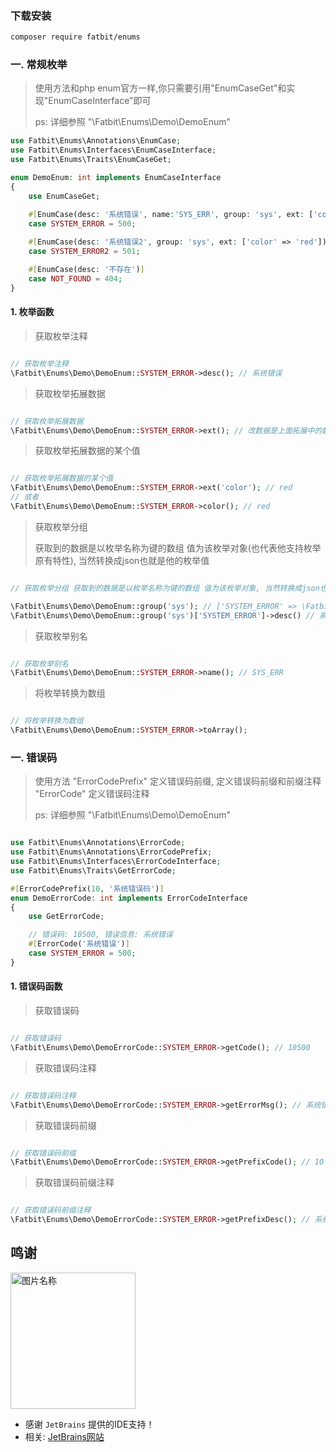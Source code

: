 ### 下载安装
~~~bash
composer require fatbit/enums
~~~

### 一. 常规枚举

> 使用方法和php enum官方一样,你只需要引用"EnumCaseGet"和实现"EnumCaseInterface"即可
> 
> ps: 详细参照 "\Fatbit\Enums\Demo\DemoEnum"
> 
~~~php
use Fatbit\Enums\Annotations\EnumCase;
use Fatbit\Enums\Interfaces\EnumCaseInterface;
use Fatbit\Enums\Traits\EnumCaseGet;

enum DemoEnum: int implements EnumCaseInterface
{
    use EnumCaseGet;

    #[EnumCase(desc: '系统错误', name:'SYS_ERR', group: 'sys', ext: ['color' => 'red'])]
    case SYSTEM_ERROR = 500;
    
    #[EnumCase(desc: '系统错误2', group: 'sys', ext: ['color' => 'red'])]
    case SYSTEM_ERROR2 = 501;

    #[EnumCase(desc: '不存在')]
    case NOT_FOUND = 404;
}
~~~

#### 1. 枚举函数

> 获取枚举注释
> 
~~~php

// 获取枚举注释
\Fatbit\Enums\Demo\DemoEnum::SYSTEM_ERROR->desc(); // 系统错误

~~~

> 获取枚举拓展数据
>
~~~php

// 获取枚举拓展数据
\Fatbit\Enums\Demo\DemoEnum::SYSTEM_ERROR->ext(); // 改数据是上面拓展中的数据: ['color' => 'red']

~~~

> 获取枚举拓展数据的某个值
>
~~~php

// 获取枚举拓展数据的某个值
\Fatbit\Enums\Demo\DemoEnum::SYSTEM_ERROR->ext('color'); // red
// 或者
\Fatbit\Enums\Demo\DemoEnum::SYSTEM_ERROR->color(); // red

~~~

> 获取枚举分组
> 
> 获取到的数据是以枚举名称为键的数组 值为该枚举对象(也代表他支持枚举原有特性), 当然转换成json也就是他的枚举值
>
~~~php

// 获取枚举分组 获取到的数据是以枚举名称为键的数组 值为该枚举对象, 当然转换成json也就是他的枚举值

\Fatbit\Enums\Demo\DemoEnum::group('sys'); // ['SYSTEM_ERROR' => \Fatbit\Enums\Demo\DemoEnum::SYSTEM_ERROR,'SYSTEM_ERROR2' => \Fatbit\Enums\Demo\DemoEnum::SYSTEM_ERROR2]
\Fatbit\Enums\Demo\DemoEnum::group('sys')['SYSTEM_ERROR']->desc() // 系统错误

~~~

> 获取枚举别名
>
~~~php

// 获取枚举别名
\Fatbit\Enums\Demo\DemoEnum::SYSTEM_ERROR->name(); // SYS_ERR

~~~

> 将枚举转换为数组
> 

~~~php

// 将枚举转换为数组
\Fatbit\Enums\Demo\DemoEnum::SYSTEM_ERROR->toArray(); 

~~~

### 一. 错误码

> 使用方法
> "ErrorCodePrefix" 定义错误码前缀, 定义错误码前缀和前缀注释
> "ErrorCode" 定义错误码注释
> 
> ps: 详细参照 "\Fatbit\Enums\Demo\DemoEnum"
>

~~~php

use Fatbit\Enums\Annotations\ErrorCode;
use Fatbit\Enums\Annotations\ErrorCodePrefix;
use Fatbit\Enums\Interfaces\ErrorCodeInterface;
use Fatbit\Enums\Traits\GetErrorCode;

#[ErrorCodePrefix(10, '系统错误码')]
enum DemoErrorCode: int implements ErrorCodeInterface
{
    use GetErrorCode;

    // 错误码: 10500, 错误信息: 系统错误
    #[ErrorCode('系统错误')]
    case SYSTEM_ERROR = 500;
}
~~~

#### 1. 错误码函数

> 获取错误码
> 
~~~php

// 获取错误码
\Fatbit\Enums\Demo\DemoErrorCode::SYSTEM_ERROR->getCode(); // 10500

~~~

> 获取错误码注释
>
~~~php

// 获取错误码注释
\Fatbit\Enums\Demo\DemoErrorCode::SYSTEM_ERROR->getErrorMsg(); // 系统错误

~~~

> 获取错误码前缀
>
~~~php

// 获取错误码前缀
\Fatbit\Enums\Demo\DemoErrorCode::SYSTEM_ERROR->getPrefixCode(); // 10

~~~


> 获取错误码前缀注释
>
~~~php

// 获取错误码前缀注释
\Fatbit\Enums\Demo\DemoErrorCode::SYSTEM_ERROR->getPrefixDesc(); // 系统错误码

~~~

## 鸣谢

 <img src="https://resources.jetbrains.com/storage/products/company/brand/logos/jb_beam.svg" width = "200" height = "218.6" alt="图片名称" align=center />

- 感谢 `JetBrains` 提供的IDE支持！
- 相关: [JetBrains网站](https://www.jetbrains.com/?from=apiDoc)
